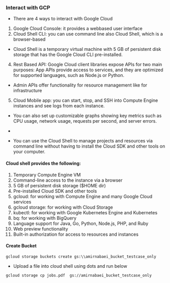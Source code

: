 ### Interact with GCP

* There are 4 ways to interact with Google Cloud
1. Google Cloud Console: it provides a webbased user interface 
2. Cloud Shell CLI: you can use command line also Cloud Shell, which is a browser-based
*  Cloud Shell is a temporary virtual machine with 5 GB of persistent disk storage that has the Google Cloud CLI pre-installed.
4. Rest Based API: Google Cloud client libraries expose APIs for two main purposes: App APIs provide access to services, and they are optimized for supported languages, such as Node.js or Python.
* Admin APIs offer functionality for resource management like for infrastructure
5. Cloud Mobile app: you can start, stop, and SSH into Compute Engine instances and see logs from each instance.
* You can also set up customizable graphs showing key metrics such as CPU usage, network usage, requests per second, and server errors.
* 


* You can use the Cloud Shell to manage projects and resources via command line without having to install the Cloud SDK and other tools on your computer.

#### Cloud shell provides the following:

1. Temporary Compute Engine VM
2. Command-line access to the instance via a browser
3. 5 GB of persistent disk storage ($HOME dir)
4. Pre-installed Cloud SDK and other tools
5. gcloud: for working with Compute Engine and many Google Cloud services
6. gcloud storage: for working with Cloud Storage
7. kubectl: for working with Google Kubernetes Engine and Kubernetes
8. bq: for working with BigQuery
9. Language support for Java, Go, Python, Node.js, PHP, and Ruby
10. Web preview functionality
11. Built-in authorization for access to resources and instances

#### Create Bucket 

```
gcloud storage buckets create gs:\\amirnabaei_bucket_testcase_only
```
* Upload a file into cloud shell using dots and run below
```
gcloud storage cp jobs.pdf  gs://amirnabaei_bucket_testcase_only
```

